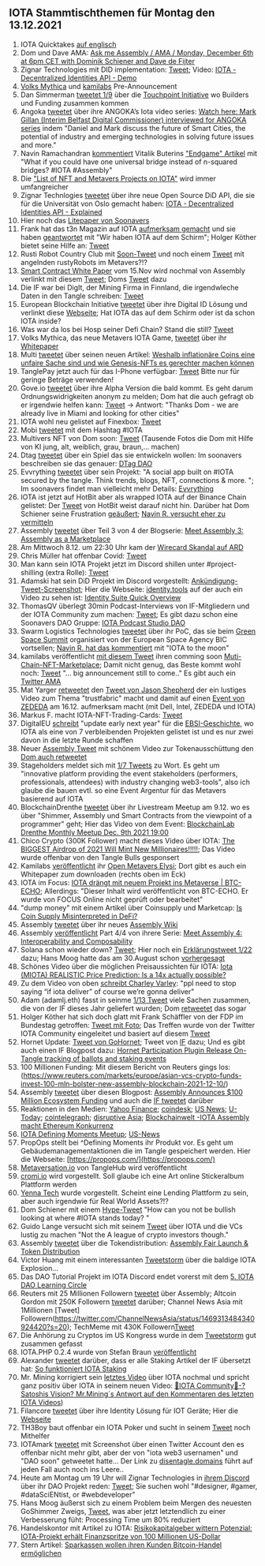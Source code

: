 ## IOTA Stammtischthemen für Montag den 13.12.2021

1. IOTA Quicktakes [auf englisch](https://www.youtube.com/watch?v=4P8OOno4D08)
2. Dom und Dave AMA: [Ask me Assembly / AMA / Monday, December 6th at 6pm CET with Dominik Schiener and Dave de Fijter](https://www.youtube.com/watch?v=wbzOg-gNC9A)
3. Zignar Technologies mit DID implementation: [Tweet](https://twitter.com/zignartech/status/1467878141875998724?s=20); Video: [IOTA - Decentralized Identities API - Demo](https://www.youtube.com/watch?v=mgp2IvxwqtA)
4. [Volks Mythica](https://twitter.com/volksmythica) und [kamilabs](https://twitter.com/kamilabsstudio) Pre-Announcement
5. Dan Simmerman [tweetet 1/9](https://twitter.com/DanSimerman/status/1467890201657856003?s=20) über die [Touchpoint Initiative](https://assemblytouchpoint.notion.site/assemblytouchpoint/Welcome-to-Touchpoint-3551f63c45cf492bb1b0bd6b1161b921) wo Builders und Funding zusammen kommen
6. Angoka [tweetet](https://twitter.com/AngokaCyber/status/1467788450686451712?s=20) über ihre ANGOKA’s Iota video series: [Watch here: Mark Gillan (Interim Belfast Digital Commissioner) interviewed for ANGOKA series](https://angoka.io/watch-here-mark-gillan-interim-belfast-digital-commissioner-interviewed-for-angoka-series/) indem "Daniel and Mark discuss the future of Smart Cities, the potential of industry and emerging technologies in solving future issues and more."
7. Navin Ramachandran [kommentiert](https://twitter.com/navinram999/status/1467867412791971843?s=20) Vitalik Buterins ["Endgame" Artikel](https://cloudflare-ipfs.com/ipfs/QmZf7E1McjSFdgamgJf9UxnRwubsFpTWf7tdTTNThBGfa6/general/2021/12/06/endgame.html) mit "What if you could have one universal bridge instead of n-squared bridges? #IOTA #Assembly"
8. Die ["List of NFT and Metavers Projects on IOTA"](https://iotaguide.notion.site/List-of-NFT-and-Metaverse-Projects-on-IOTA-4678428b23ce436289cce45a724f80c0) wird immer umfangreicher
9. Zignar Technlogies [tweetet](https://twitter.com/zignartech/status/1468098660034494465?s=20) über ihre neue Open Source DiD API, die sie für die Universität von Oslo gemacht haben: [IOTA - Decentralized Identities API - Explained](https://www.youtube.com/watch?v=mY0If3JZmhc)
10. Hier noch das [Litepaper von Soonavers](https://docs.google.com/document/d/107AWznbIIz1CwsqRO2Jwj5vmqVdj_2g-eavnmCeTvd8/mobilebasic)
11. Frank hat das t3n Magazin auf IOTA [aufmerksam gemacht](https://twitter.com/2779530283Mi/status/1467980317252276229?s=20) und sie haben [geantwortet](https://twitter.com/t3n/status/1468178600633540608?s=20) mit "Wir haben IOTA auf dem Schirm"; Holger Köther bietet seine Hilfe an: [Tweet](https://twitter.com/HolgerKoether/status/1468219613691498501?s=20)
12. Rusti Robot Country Club mit [Soon-Tweet](https://twitter.com/RustyRobotCC/status/1468170176764039171?s=20) und noch einem [Tweet](https://twitter.com/RustyRobotCC/status/1470242924696907780?s=20) mit angelnden rustyRobots im Metavers?!?
13. [Smart Contract White Paper](https://files.iota.org/papers/ISC_WP_Nov_10_2021.pdf) vom 15.Nov wird nochmal von Assembly verlinkt mit diesem [Tweet](https://twitter.com/assembly_net/status/1468233501422071811?s=20); Doms [Tweet](https://twitter.com/DomSchiener/status/1468234793255149582?s=20) dazu
14. Die IF war bei DigIt, der Mining Firma in Finnland, die irgendwleche Daten in den Tangle schreiben: [Tweet](https://twitter.com/iota/status/1468218886432690181?s=20)
15. European Blockchain Initiative [tweetet](https://twitter.com/EUBLASORG/status/1468172107238551557?s=20) über ihre Digital ID Lösung und verlinkt diese [Webseite](https://europeanblockchainassociation.org/eba-working-group-self-sovereign-identity-eussi/); Hat IOTA das auf dem Schirm oder ist da schon IOTA inside?
16. Was war da los bei Hosp seiner Defi Chain? Stand die still? [Tweet](https://twitter.com/julianhosp/status/1468267243595173891?s=20)
17. Volks Mythica, das neue Metavers IOTA Game, [tweetet](https://twitter.com/kamilabsstudio/status/1468328380668035079?s=20) über ihr [Whitepaper](https://volksmythica.com/)
18. Multi [tweetet](https://twitter.com/multifolio/status/1468313352061526016?s=20) über seinen neuen Artikel: [Weshalb inflationäre Coins eine unfaire Sache sind und wie Genesis-NFTs es gerechter machen können](https://multifolio.medium.com/weshalb-inflation%C3%A4re-coins-eine-unfaire-sache-sind-und-wie-genesis-nfts-es-gerechter-machen-k%C3%B6nnen-b71f549a088a)
19. TanglePay jetzt auch für das I-Phone verfügbar: [Tweet](https://twitter.com/tanglepaycom/status/1468412935181529089?t=EQVn2edMBUiGHV8vIptJpQ&s=19) Bitte nur für geringe Beträge verwenden!
20. Gove.io [tweetet](https://twitter.com/govs_io/status/1468336799877513216?t=_MCcsZwQYJ9l4F5U7AdK6Q&s=19) über ihre Alpha Version die bald kommt. Es geht darum Ordnungswidrigkeiten anonym zu melden; Dom hat die auch gefragt ob er irgendwie helfen kann: [Tweet](https://twitter.com/DomSchiener/status/1468695510919876608?s=20) -> Antwort: "Thanks Dom - we are already live in Miami and looking for other cities"
21. IOTA wohl neu gelistet auf Finexbox: [Tweet](https://twitter.com/CoinesiumApp/status/1468286783402225678?s=20)
22. Mobi [tweetet](https://twitter.com/dltMOBI/status/1468276356911968276?s=20) mit dem Hashtag #IOTA 
23. Multivers NFT von Dom soon: [Tweet](https://twitter.com/Multiverse_Dom/status/1468320496374763522?s=20) (Tausende Fotos die Dom mit Hilfe von KI jung, alt, weiblich, grau, braun,... machen)
24. Dtag [tweetet](https://twitter.com/hassping/status/1468205742620434439?s=20) über ein Spiel das sie entwickeln wollen: Im soonavers beschreiben sie das genauer: [DTag DAO](https://soonaverse.com/space/0x135f8d39d3c99ec3f7a75937bcff2bbaccdc2c97/overview)
25. Evvrything [tweetet](https://twitter.com/TheEvvrything/status/1468424674296025090?s=20) über sein Projekt: "A social app built on #IOTA secured by the tangle. Think trends, blogs, NFT, connections & more. "; Im soonavers findet man vielleicht mehr Details: [Evvrything](https://soonaverse.com/space/0xdbb613dc074fb08c7d5d400844badb6d2d2e9747/overview)
26. IOTA ist jetzt auf HotBit aber als wrapped IOTA auf der Binance Chain gelistet: Der [Tweet](https://twitter.com/Hotbit_news/status/1468472913896501248?s=20) von HotBit weist darauf nicht hin. Darüber hat Dom Schiener seine Frustration [geäußert](https://twitter.com/DomSchiener/status/1468536903343423488?s=20); [Navin R. versucht eher zu vermitteln](https://twitter.com/navinram999/status/1468542337211146241)
27. Assembly [tweetet](https://twitter.com/assembly_net/status/1468580863436857350?s=20) über Teil 3 von 4 der Blogserie: [Meet Assembly 3: Assembly as a Marketplace](https://blog.assembly.sc/meet-assembly-3-assembly-as-a-marketplace/)
28. Am Mittwoch 8.12. um 22:30 Uhr kam der [Wirecard Skandal auf ARD](https://www.ardmediathek.de/video/dokus-im-ersten/wirecard-die-milliarden-luege/das-erste/Y3JpZDovL2Rhc2Vyc3RlLmRlL3JlcG9ydGFnZSBfIGRva3VtZW50YXRpb24gaW0gZXJzdGVuL2NlMjQ0OWM4LTQ4YTUtNGIyNC1iMTdlLWNhOTNjMDQ5OTc4Zg/)
29. Chris Müller hat offenbar Covid: [Tweet](https://twitter.com/ChrisMuellerHI/status/1468561610155479049?s=20)
30. Man kann sein IOTA Projekt jetzt im Discord shillen unter #project-shilling (extra Rolle): [Tweet](https://twitter.com/antonionardella/status/1468601491543973900?s=20)
31. Adamski hat sein DiD Projekt im Discord vorgestellt: [Ankündigung-Tweet-Screenshot](https://twitter.com/Vrom14286662/status/1468276533357944839?s=20); Hier die Webseite: [identity.tools](https://www.identity.tools/) auf der auch ein Video zu sehen ist: [Identity Suite Quick Overview](https://www.youtube.com/watch?v=6u3Ky7HRrl0)
32. ThomasQV überlegt 30min Podcast-Interviews von IF-Mitgliedern und der IOTA Community zum machen: [Tweet](https://twitter.com/TVstedal/status/1468746080733077507?s=20); Es gibt dazu schon eine Soonavers DAO Gruppe: [IOTA Podcast Studio DAO](https://soonaverse.com/space/0x9e983f054e294d41beacbb28f769bcbc044b0766/overview)
33. Swarm Logistics Technologies [tweetet](https://twitter.com/SwarmLogistics/status/1468709695821074436?s=20) über ihr PoC, das sie beim [Green Space Summit](https://www.esa-bic-bw.de/news-detail/green-space-startup-summit-save-the-date/) organisiert von der European Space Agency BIC vortsellen; [Navin R. hat das kommentiert](https://twitter.com/navinram999/status/1468854107096203264?s=20) mit "IOTA to the moon"
34. kamilabs veröffentlicht [mit diesem Tweet](https://twitter.com/kamilabsstudio/status/1468652559778918411?s=20) ihren comming soon [Muti-Chain-NFT-Marketplace](https://inspyrd.io/); Damit nicht genug, das Beste kommt wohl noch: [Tweet](https://twitter.com/kamilabsstudio/status/1468671538618580993?s=20) "... big announcement still to come.." Es gibt auch ein [Twitter AMA](https://twitter.com/inspyrdNFT/status/1468868953233633282?s=20)
35. Mat Yarger [retweetet](https://twitter.com/Mat_Yarger/status/1468644089247719433?s=20) den [Tweet von Jason Shepherd](https://twitter.com/defshepherd/status/1468636537734803462?s=20) der ein lustiges Video zum Thema "trustfabric" macht und damit auf einen [Event von ZEDEDA](https://us02web.zoom.us/webinar/register/8116389026424/WN_YrMPZIk2SuGc30wcrzQcKA) am 16.12. aufmerksam macht (mit Dell, Intel, ZEDEDA und IOTA)
36. Markus F. macht IOTA-NFT-Trading-Cards: [Tweet](https://twitter.com/FranklMarkus/status/1468653141289754625?s=20)
37. DigitalEU [schreibt](https://twitter.com/DigitalEU/status/1468606203848806400?s=20) "update early next year" für die [EBSI-Geschichte](https://digital-strategy.ec.europa.eu/en/news/european-blockchain-pre-commercial-procurement), wo IOTA als eine von 7 verbleibenden Projekten gelistet ist und es nur zwei davon in die letzte Runde schaffen
38. Neuer [Assembly Tweet](https://twitter.com/assembly_net/status/1468853025817174017?s=20) mit schönem Video zur Tokenausschüttung den [Dom auch retweetet](https://twitter.com/DomSchiener/status/1468854881385693185?s=20)
39. Stageholders meldet sich mit [1/7 Tweets](https://twitter.com/stageholders/status/1468858047007182852?s=20) zu Wort. Es geht um "innovative platform providing the event stakeholders (performers, professionals, attendees) with industry changing web3-tools", also ich glaube die bauen evtl. so eine Event Argentur für das Metavers basierend auf IOTA
40. BlockchainDrenthe [tweetet](https://twitter.com/BclDrenthe/status/1468893833819828233?s=20) über ihr Livestream Meetup am 9.12. wo es über "Shimmer, Assembly und Smart Contracts from the viewpoint of a programmer" geht; Hier das Video von dem Event: [BlockchainLab Drenthe Monthly Meetup Dec. 9th 2021 19:00](https://youtu.be/ATKSBFy641I?t=1931)
41. Chico Crypto (300K Follower) macht dieses Video über IOTA: [The BIGGEST Airdrop of 2021 Will Mint New Millionaires!!!!!](https://youtu.be/qlfHVpq2uQg?t=433); Das Video wurde offenbar von den Tangle Bulls gesponsert
42. Kamilabs [veröffentlicht](https://twitter.com/kamilabsstudio/status/1469001368107163664?s=20) ihr [Open Metavers Elysi](https://www.elysi.io/#/); Dort gibt es auch ein Whitepaper zum downloaden (rechts oben im Eck)
43. IOTA im Focus: [IOTA drängt mit neuem Projekt ins Metaverse | BTC-ECHO](https://m.focus.de/finanzen/boerse/kryptowaehrungen/iota-draengt-mit-neuem-projekt-ins-metaverse-btc-echo_id_24481291.html); Allerdings: "Dieser Inhalt wird veröffentlicht von BTC-ECHO. Er wurde von FOCUS Online nicht geprüft oder bearbeitet"
44. "dump money" mit einem Artikel über Coinsupply und Marketcap: [Is Coin Supply Misinterpreted in DeFi?](https://dumb-m0ney.medium.com/is-coin-supply-misinterpreted-in-defi-df12ad67d732)
45. Assembly [tweetet](https://twitter.com/assembly_net/status/1469215412118339584?s=20) über ihr neues [Assembly Wiki](https://wiki.assembly.sc/)
46. Assembly [veröffentlicht](https://twitter.com/assembly_net/status/1468942576296288261?s=20) Part 4/4 von ihrere Serie: [Meet Assembly 4: Interoperability and Composability](https://blog.assembly.sc/meet-assembly-4-interoperability-and-composability/)
47. Solana schon wieder down? [Tweet](https://twitter.com/murphsicles/status/1468998047879340041?s=20); Hier noch ein [Erklärungstweet 1/22](https://twitter.com/EdnStuff/status/1457875177052643333?s=20) dazu; Hans Moog hatte das am 30.August schon [vorhergesagt](https://twitter.com/hus_qy/status/1432285808388710403?s=20)
48. Schönes Video über die möglichen Preisaussichten für IOTA: [Iota (MIOTA) REALISTIC Price Prediction: Is a 14x actually possible?](https://www.youtube.com/watch?v=zp570crly84&feature=youtu.be)
49. Zu dem Video von oben [schreibt Charley Varley](https://twitter.com/c_varley/status/1468996022747676679?s=20): "ppl need to stop saying “if iota deliver” of course we’re gonna deliver"
50. Adam (adamlj.eth) fasst in seinme [1/13 Tweet](https://twitter.com/admljhnsn/status/1469019040592982022?s=20) viele Sachen zusammen, die von der IF dieses Jahr geliefert wurden; Dom [retweetet](https://twitter.com/DomSchiener/status/1469972270324011010?s=20) das sogar
51. Holger Köther hat sich doch glatt mit Frank Schäffler von der FDP im Bundestag getroffen: [Tweet mit Foto](https://twitter.com/HolgerKoether/status/1469002991227310080?s=20); Das Treffen wurde von der Twitter IOTA Community eingeleitet und basiert auf diesem [Tweet](https://twitter.com/f_schaeffler/status/1464593775267926035?s=20) 
52. Hornet Update: [Tweet von GoHornet](https://twitter.com/GoHornet/status/1469274319117185026?s=20); Tweet von [IF](https://twitter.com/iota/status/1469276222291075079?s=20) dazu; Und es gibt auch einen IF Blogpost dazu: [Hornet Participation Plugin Release  On-Tangle tracking of ballots and staking events](https://blog.iota.org/hornet-participation-plugin-released/)
53. 100 Millionen Funding: Mit diesem Bericht von Reuters gings los: (https://www.reuters.com/markets/europe/asian-vcs-crypto-funds-invest-100-mln-bolster-new-assembly-blockchain-2021-12-10/)
54. Assembly [tweetet](https://twitter.com/assembly_net/status/1469315660736081922?s=20) über diesen Blogpost: [Assembly Announces $100 Million Ecosystem Funding](https://blog.assembly.sc/assembly-announces-100-million-ecosystem-funding/) und auch die [IF tweetet](https://twitter.com/iota/status/1469317688128385028?s=20) darüber
55. Reaktionen in den Medien: [Yahoo Finance](https://finance.yahoo.com/news/asian-vcs-crypto-funds-invest-140000663.html?guccounter=1&guce_referrer=aHR0cHM6Ly90LmNvLw&guce_referrer_sig=AQAAAKADrKfgVZF9NFalzEFb_yS-DumsQPd9i1Hl0HAgGCLkBLDyt1sNUyTTtuloGptex_7Vlhu-QHcn5-8SQe2nGXwPzsVm-7k0iONed_lMh1DSZ-9HKcLfOBjujUL7ZSni8ejTlBE_OSPO7LYKSVpBMXw-soJAkS5wlAVdZRqsWILG); [coindesk](https://www.coindesk.com/business/2021/12/10/assembly-blockchain-receives-100m-investment-from-vcs-crypto-market-maker-report/); [US News](https://www.usnews.com/news/technology/articles/2021-12-10/asian-vcs-crypto-funds-to-invest-100-million-to-bolster-new-assembly-blockchain?src=usn_tw); [U-Today](https://u.today/asian-vcs-to-pour-100-million-into-iotas-smart-contracts-network); [cointelegraph](https://cointelegraph.com/news/assembly-announces-100m-capital-raise-receives-praise-from-iota-co-founder-dominik-schiener); [disruptive Asia](https://disruptive.asia/asia-vc-crypto-hedge-funds-invest-100m-in-assembly-blockchain/); [Blockchainwelt -IOTA Assembly macht Ethereum Konkurrenz](https://blockchainwelt.de/iota-assembly/)
56. [IOTA Defining Moments Meetup](https://www.youtube.com/watch?v=HPHYwfkUKro); [US-News](https://www.usnews.com/news/technology/articles/2021-12-10/asian-vcs-crypto-funds-to-invest-100-million-to-bolster-new-assembly-blockchain?src=usn_tw)
57. PropOps stellt bei ^Defining Moments ihr Produkt vor. Es geht um Gebäudemanagementaktionen die im Tangle gespeichert werden. Hier die Webseite: [https://propops.com/](https://propops.com/)
58. [Metaversation.io](https://metaversation.io/) von TangleHub wird veröffentlicht
59. [cromi.io](cromi.io) wird vorgestellt. Soll glaube ich eine Art online Stickeralbum Plattform werden
60. [Yenna Tech](https://yenna.tech/) wurde vorgestellt. Scheint eine Lending Plattform zu sein, aber auch irgendwie für Real World Assets?!?
61. Dom Schiener mit einem [Hype-Tweet](https://twitter.com/DomSchiener/status/1469390468903546885?s=20) "How can you not be bullish looking at where #IOTA stands today? "
62. Guido Lange versucht sich mit seinem [Tweet](https://twitter.com/GuidoLange/status/1469628940193087488?s=20) über IOTA und die VCs lustig zu machen "Not the A league of crypto investors though."
63. Assembly [tweetet](https://twitter.com/assembly_net/status/1469335225264181249) über die Tokendistribution: [Assembly Fair Launch & Token Distribution](https://blog.assembly.sc/assembly-fair-launch-token-distribution/)
64. Victor Huang mit einem interessanten [Tweetstorm](https://twitter.com/atheal9k/status/1469253636991512578?s=21) über die baldige IOTA Explosion...
65. Das DAO Tutorial Projekt im IOTA Discord endet vorerst mit dem [5. IOTA DAO Learning Circle](https://www.youtube.com/watch?v=2s05pLYXTu0)
66. Reuters mit 25 Millionen Followern [tweetet](https://twitter.com/Reuters/status/1469326132394840071?s=20) über Assembly; Altcoin Gordon mit 250K Followern [tweetet](https://twitter.com/AltcoinGordon/status/1469401009801859076?s=20) darüber; Channel News Asia mit 1Millionen [Tweet] Followern(https://twitter.com/ChannelNewsAsia/status/1469313484340924420?s=20); TechMeme mit 430K Followern[Tweet](https://twitter.com/Techmeme/status/1469773155543617536?s=20)
67. Die Anhörung zu Cryptos im US Kongress wurde in dem [Tweetstorm](https://twitter.com/imLeon_/status/1469753416339660808?s=20) gut zusammen gefasst
68. IOTA.PHP 0.2.4 wurde von Stefan Braun [veröffentlicht](https://twitter.com/IOTAphp/status/1469963908530282500?s=20)
69. Alexander [tweetet](https://twitter.com/shortaktien/status/1470060424565596163?s=20) darüber, dass er alle Staking Artikel der IF übersetzt hat: [So funktioniert IOTA Staking](https://iota-kurs.de/einfuehrung-in-das-iota-staking/)
70. Mr. Mining korrigiert sein [letztes Video](https://www.youtube.com/watch?v=sYH7w0qScfQ&t=18s) über IOTA nochmal und spricht ganz positiv über IOTA in seinem neuen Video: [🤨IOTA Community🌋-?Satoshis Vision? Mr.Mining´s Antwort auf den Kommentaren des letzten IOTA Videos](https://www.youtube.com/watch?v=nmUfW3OtO0w&feature=youtu.be)) 
71. Filancore [tweetet](https://twitter.com/FilancoreGmbH/status/1469261363436572673?s=20) über ihre Identity Lösung für IOT Geräte; Hier die [Webseite](https://www.filancore.com/)
72. TH3Boy baut offenbar ein IOTA Poker und sucht in seinem [Tweet](https://twitter.com/th3b0y/status/1470160524868567046?s=20) noch Mithelfer
73. IOTAmark [tweetet](https://twitter.com/iotamark/status/1470114323624308739?s=20) mit Screenshot über einen Twitter Account den es offenbar nicht mehr gibt, aber der von "iota web3 usernamen" und "DAO soon" getweetet hatte... Der Link zu [disentagle.domains](http://disentagle.domains/) führt auf jeden Fall auch noch ins Leere..
74. Heute am Montag um 19 Uhr will Zignar Technologies in [ihrem Discord]( https://discord.gg/YkNdcMVrRY) über ihr DAO Projekt reden: [Tweet](https://twitter.com/zignartech/status/1469855070275575815?s=20); Sie suchen wohl "#designer, #gamer, #dataSciENtist, or #webdeveloper"
75. Hans Moog äußerst sich zu einem Problem beim Mergen des neuesten GoShimmer Zweigs, [Tweet](https://twitter.com/Vrom14286662/status/1470293341329936389?s=20), was aber jetzt letztendlich zu einer Verbesserung füht: Processing Time um 80% reduziert
76. Handelskontor mit Artikel zu IOTA: [Risikokapitalgeber wittern Potenzial: IOTA-Projekt erhält Finanzspritze von 100 Millionen US-Dollar](https://handelskontor-news.de/news/risikokapitalgeber-wittern-potenzial-iota-projekt-erhaelt-finanzspritze-von-100-millionen-us-dollar/)
77. Stern Artikel: [Sparkassen wollen ihren Kunden Bitcoin-Handel ermöglichen](https://www.stern.de/wirtschaft/news/sparkassen-wollen-ihren-kunden-bitcoin-handel-ermoeglichen-31408546.html)

